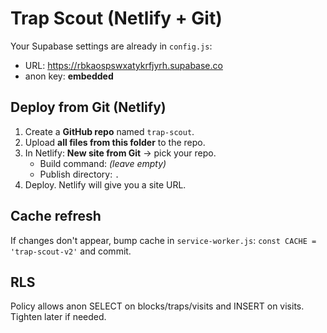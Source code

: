 
# Trap Scout (Netlify + Git)

Your Supabase settings are already in `config.js`:
- URL: https://rbkaospswxatykrfjyrh.supabase.co
- anon key: **embedded**

## Deploy from Git (Netlify)
1) Create a **GitHub repo** named `trap-scout`.
2) Upload **all files from this folder** to the repo.
3) In Netlify: **New site from Git** → pick your repo.
   - Build command: *(leave empty)*
   - Publish directory: `.`
4) Deploy. Netlify will give you a site URL.

## Cache refresh
If changes don't appear, bump cache in `service-worker.js`:
`const CACHE = 'trap-scout-v2'` and commit.

## RLS
Policy allows anon SELECT on blocks/traps/visits and INSERT on visits.
Tighten later if needed.
